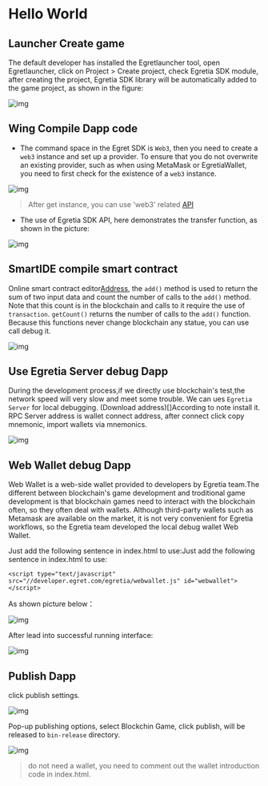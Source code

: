 # Hello World

## Launcher Create game

The default developer has installed the Egretlauncher tool, open Egretlauncher, click on Project > Create project, check Egretia SDK module, after creating the project, Egretia SDK library will be automatically added to the game project, as shown in the figure:
  
![img](./e01.jpg)


## Wing Compile Dapp code
  
* The command space in the Egret SDK is `Web3`, then you need to create a `web3` instance and set up a provider. To ensure that you do not overwrite an existing provider, such as when using MetaMask or EgretiaWallet, you need to first check for the existence of a `web3` instance.

![img](./e02.jpg)

> After get instance, you can use 'web3' related [API](https://)

* The use of Egretia SDK API, here demonstrates the transfer function, as shown in the picture:

![img](./e03.jpg)

## SmartIDE compile smart contract

Online smart contract editor[Address](http://smartide.egretia.io/), the `add()` method is used to return the sum of two input data and count the number of calls to the `add()` method. Note that this count is in the blockchain and calls to it require the use of `transaction`. `getCount()` returns the number of calls to the `add()` function. Because this functions never change blockchain any statue, you can use call debug it.

![img](./e04.jpg)
  
## Use Egretia Server debug Dapp
  
During the development process,if we directly use blockchain's test,the network speed will very slow and meet some trouble. We can ues `Egretia Server` for local debugging. (Download address)[]According to note install it. RPC Server address is wallet connect address, after connect click copy mnemonic, import wallets via mnemonics.

![img](./e05.jpg)

## Web Wallet debug Dapp
  
Web Wallet is a web-side wallet provided to developers by Egretia team.The different between blockchain's game development and troditional game development is  that blockchain games need to interact with the blockchain often, so they often deal with wallets. Although third-party wallets such as Metamask are available on the market, it is not very convenient for Egretia workflows, so the Egretia team developed the local debug wallet Web Wallet.

Just add the following sentence in index.html to use:Just add the following sentence in index.html to use:

    <script type="text/javascript" src="//developer.egret.com/egretia/webwallet.js" id="webwallet"></script>  

As shown picture below：

![img](./e06.jpg)

After lead into successful running interface:

![img](./e07.jpg)  

## Publish Dapp
  
click publish settings.

![img](./e08.jpg)

Pop-up publishing options, select Blockchin Game, click publish, will be released to `bin-release` directory.

![img](./e09.png)

> do not need a wallet, you need to comment out the wallet introduction code in index.html.